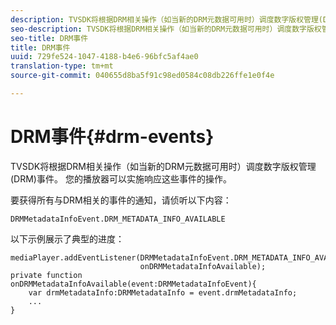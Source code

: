 ```yaml
---
description: TVSDK将根据DRM相关操作（如当新的DRM元数据可用时）调度数字版权管理(DRM)事件。 您的播放器可以实施响应这些事件的操作。
seo-description: TVSDK将根据DRM相关操作（如当新的DRM元数据可用时）调度数字版权管理(DRM)事件。 您的播放器可以实施响应这些事件的操作。
seo-title: DRM事件
title: DRM事件
uuid: 729fe524-1047-4188-b4e6-96bfc5af4ae0
translation-type: tm+mt
source-git-commit: 040655d8ba5f91c98ed0584c08db226ffe1e0f4e

---
```



# DRM事件{#drm-events}

TVSDK将根据DRM相关操作（如当新的DRM元数据可用时）调度数字版权管理(DRM)事件。 您的播放器可以实施响应这些事件的操作。

要获得所有与DRM相关的事件的通知，请侦听以下内容：

```
DRMMetadataInfoEvent.DRM_METADATA_INFO_AVAILABLE
```

以下示例展示了典型的进度：

```
mediaPlayer.addEventListener(DRMMetadataInfoEvent.DRM_METADATA_INFO_AVAILABLE,  
                             onDRMMetadataInfoAvailable);   
private function onDRMMetadataInfoAvailable(event:DRMMetadataInfoEvent){ 
    var drmMetadataInfo:DRMMetadataInfo = event.drmMetadataInfo; 
    ... 
} 
```

